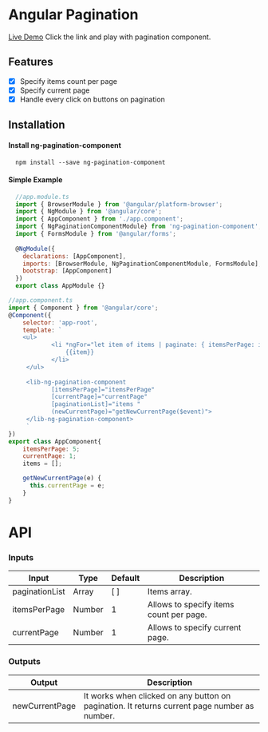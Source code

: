 # Angular Pagination

[Live Demo](https://isagul.github.io/ng-pagination-component/)
Click the link and play with pagination component.

## Features  
- [x] Specify items count per page
- [x] Specify current page
- [x] Handle every click on buttons on pagination
  
## Installation  
#### Install ng-pagination-component
```  
  npm install --save ng-pagination-component  
```  
#### Simple Example  
```javascript  
  //app.module.ts
  import { BrowserModule } from '@angular/platform-browser';
  import { NgModule } from '@angular/core';
  import { AppComponent } from './app.component';
  import { NgPaginationComponentModule} from 'ng-pagination-component';  
  import { FormsModule } from '@angular/forms';  
    
  @NgModule({  
    declarations: [AppComponent],  
    imports: [BrowserModule, NgPaginationComponentModule, FormsModule],  
    bootstrap: [AppComponent]  
  })  
  export class AppModule {}  
```  
```javascript
//app.component.ts
import { Component } from '@angular/core';
@Component({
    selector: 'app-root',
    template: `
	<ul>
            <li *ngFor="let item of items | paginate: { itemsPerPage: itemsPerPage, currentPage: currentPage }">
                {{item}}	
            </li>
	 </ul>
  
	 <lib-ng-pagination-component 
            [itemsPerPage]="itemsPerPage"  
            [currentPage]="currentPage"  
            [paginationList]="items "  
            (newCurrentPage)="getNewCurrentPage($event)">
	 </lib-ng-pagination-component>
	 `
})
export class AppComponent{
    itemsPerPage: 5;
    currentPage: 1;
    items = []; 

	getNewCurrentPage(e) {  
	  this.currentPage = e;  
	}
}
```
  
# API  
### Inputs  
| Input  | Type | Default | Description  
| ------------- | ------------- | ------------- | -------------  
| paginationList| Array<any>  | [ ]  | Items array. 
| itemsPerPage| Number| 1 | Allows to specify items count per page. 
| currentPage| Number | 1  | Allows to specify current page.

### Outputs  
| Output  | Description  
| ------------- | -------------  
| newCurrentPage| It works when clicked on any button on pagination. It returns current page number as number.
